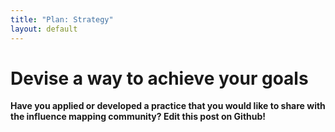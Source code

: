 ```yaml
---
title: "Plan: Strategy"
layout: default
---
```


<h1>Devise a way to achieve your goals</h1>

<strong>Have you applied or developed a practice that you would like to share with the influence mapping community? Edit this post on Github!</strong>
